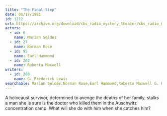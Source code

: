 ```yaml
---
title: "The Final Step"
date: 06/17/1981
id: 1212
url: https://archive.org/download/cbs_radio_mystery_theater/cbs_radio_mystery_theater-1201-1250.zip/cbs_radio_mystery_theater-1201-1250%2Fcbsrmt_1212_the_final_step.mp3
actors:  
  - id: 6
    name: Marian Seldes  
  - id: 27
    name: Norman Rose  
  - id: 95
    name: Earl Hammond  
  - id: 202
    name: Roberta Maxwell
writers:  
  - id: 288
    name: G. Frederick Lewis
searchable: Marian Seldes,Norman Rose,Earl Hammond,Roberta Maxwell G. Frederick Lewis
---
```

A holocaust survivor, determined to avenge the deaths of her family, stalks a man she is sure is the doctor who killed them in the Auschwitz concentration camp. What will she do with him when she catches him?